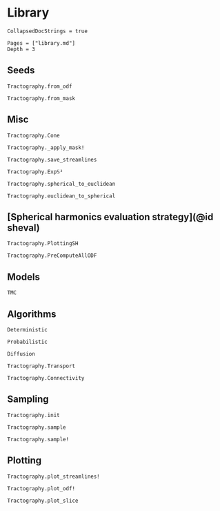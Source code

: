 # Library

```@meta
CollapsedDocStrings = true
```

```@contents
Pages = ["library.md"]
Depth = 3
```

## Seeds

```@docs
Tractography.from_odf
```

```@docs
Tractography.from_mask
```

## Misc

```@docs
Tractography.Cone
```

```@docs
Tractography._apply_mask!
```

```@docs
Tractography.save_streamlines
```

```@docs
Tractography.Exp𝕊²
```

```@docs
Tractography.spherical_to_euclidean
```

```@docs
Tractography.euclidean_to_spherical
```

## [Spherical harmonics evaluation strategy](@id sheval)

```@docs
Tractography.PlottingSH
```

```@docs
Tractography.PreComputeAllODF
```

## Models

```@docs
TMC
```

## Algorithms

```@docs
Deterministic
```

```@docs
Probabilistic
```

```@docs
Diffusion
```

```@docs
Tractography.Transport
```

```@docs
Tractography.Connectivity
```

## Sampling

```@docs
Tractography.init
```

```@docs
Tractography.sample
```

```@docs
Tractography.sample!
```

## Plotting

```@docs
Tractography.plot_streamlines!
```

```@docs
Tractography.plot_odf!
```

```@docs
Tractography.plot_slice
```

